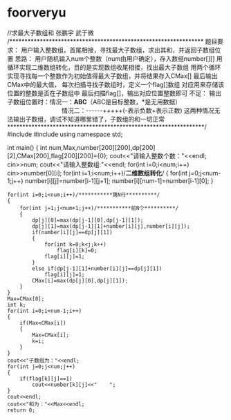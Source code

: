 # foorveryu
//求最大子数组和 张鹏宇 武于微
/****************************************************************
题目要求：
用户输入整数组，首尾相接，寻找最大子数组，求出其和，并返回子数组位置
思路：
用户随机输入num个整数（num由用户确定），存入数组number[][]
用循环实现二维数组转化，目的是实现数组收尾相接，找出最大子数组
用两个循环实现寻找每一个整数作为初始值得最大子数组，并将结果存入CMax[]
最后输出CMax中的最大值，
每次扫描寻找子数组时，定义一个flag[]数组
对应用来存储该位置的整数是否在子数组中
最后扫描flag[]，输出对应位置整数即可
不足：
输出子数组位置时：情况一：****ABC****（ABC是目标整数，*是无用数据）
　　　　　　　　　情况二：------+++++(-表示负数+表示正数)
这两种情况无法输出子数组，调试不知道哪里错了，子数组的和一切正常
*****************************************************************/
#include<iostream>
#include<cmath>
using namespace std;

int main()
{
    int num,Max,number[200][200],dp[200][2],CMax[200],flag[200][200]={0};
    cout<<"请输入整数个数："<<endl;
    cin>>num;
    cout<<"请输入整数组:"<<endl;
    for(int i=0;i<num;i++)
        cin>>number[0][i];
    for(int i=1;i<num;i++)/**********二维数组转化**********/
    {
        for(int j=0;j<num-1;j++)
            number[i][j]=number[i-1][j+1];
        number[i][num-1]=number[i-1][0];
    }

    for(int i=0;i<num;i++)/***********第N行**********/
    {
        for(int j=1;j<num+1;j++)/***********前N个**********/
        {
            dp[j][0]=max(dp[j-1][0],dp[j-1][1]);
            dp[j][1]=max(dp[j-1][1]+number[i][j],number[i][j]);
            if(number[i][j]==dp[j][1])
            {
                for(int k=0;k<j;k++)
                    flag[i][k]=0;
                flag[i][j]=1;
            }
            else if(dp[j-1][1]+number[i][j]==dp[j][1])
                flag[i][j]=1;        
            CMax[i]=max(dp[j][0],dp[j][1]);    
        }
    }    
    Max=CMax[0];
    int k;
    for(int i=0;i<num-1;i++)
    {
        if(Max<CMax[i])
        {
            Max=CMax[i];
            k=i;
        }
    }
    cout<<"子数组为："<<endl;
    for(int j=0;j<num;j++)
    {
        if(flag[k][j]==1)
            cout<<number[k][j]<<"    ";
    }
    cout<<endl;
    cout<<"和为："<<Max<<endl;
    return 0;
